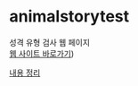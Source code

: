 # animalstorytest

성격 유형 검사 웹 페이지  
[웹 사이트 바로가기](https://kkng932.github.io/animalstorytest/))

[내용 정리](https://www.notion.so/2b15fa3a3a8f42d4b8fc0f47870a59a0?p=ed316383ec474bfbb1c36fad94b48734&pm=c)
